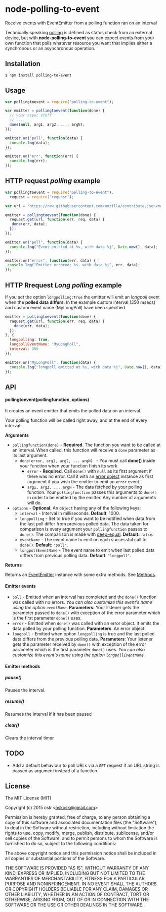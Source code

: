 # node-polling-to-event
Receive events with EventEmitter from a polling function ran on an interval


Technically speaking [polling](http://en.wikipedia.org/wiki/Polling_%28computer_science%29) is defined as status check from an external device,
but with **node-polling-to-event** you can expect events from your own function that polls whatever resource you want that implies either a synchronous or an asynchronous operation.

## Installation

    $ npm install polling-to-event

## Usage

```Javascript
var pollingtoevent = require("polling-to-event");

var emitter = pollingtoevent(function(done) {
  // your async stuff
  // ....
  done(null, arg1, arg2, ..., argN);
});

emitter.on("poll", function(data) {
  console.log(data);
});

emitter.on("err", function(err) {
  console.log(err);
});    
```

## HTTP request *polling* example
```Javascript
var pollingtoevent = require("polling-to-event"),
  request = require("request");

var url = "https://raw.githubusercontent.com/mozilla/contribute.json/master/schema.json";

emitter = pollingtoevent(function(done) {
  request.get(url, function(err, req, data) {
   done(err, data);
  });
});

emitter.on("poll", function(data) {
  console.log("Event emitted at %s, with data %j", Date.now(), data);
});

emitter.on("error", function(err, data) {
 console.log("Emitter errored: %s. with data %j", err, data);
});
```

## HTTP Rrequest *Long polling* example

  If you set the option `longpolling:true` the emitter will emit an *longpoll* event when
  the **polled data differs**. In the example custom interval (350 msecs) and custom event name (MyLongPoll) have been specified. 

```Javascript
emitter = pollingtoevent(function(done) {
  request.get(url, function(err, req, data) {
    done(err, data);
  });
}, {
  longpolling: true,
  longpollEventName: "MyLongPoll",
  interval: 350
});

emitter.on("MyLongPoll", function(data) {
  console.log("longpoll emitted at %s, with data %j", Date.now(), data);
});
```

## API

#### pollingtoevent(pollingfunction, options)

It creates an event emitter that emits the polled data on an interval.

Your polling function will be called right away, and at the end of every interval.

**Arguments**
* `pollingfunction(done)` - **Required**. The function you want to be called at an interval. When called, this function will receive a `done` parameter as its last argument.
  * `done(error, arg1, arg2, ... argN) ` - You must call **done()**  inside your function when your function finish its work.
    * `error` - **Required**. Call `done()` with `null` as its first argument if there was no error. Call it with an [error object](https://www.joyent.com/developers/node/design/errors) instance as first argument if you wish the emitter to emit an `error` event..  
    * `arg1, arg2, ... argN` - The data fetched by your polling function. Your `pollingfunction` passes this arguments to `done()` in order to be emitted by the emitter. Any number of arguments will do.  
* `options` - **Optional**. An `Object` having any of the following keys:
  * `interval` - Interval in milliseconds. **Default**: 1000.
  * `longpolling` - Set to true if you want to be notified when data from the last poll differ from previous polled data. The data taken for comparison is every argument your `pollingfunction` passes to `done()`. The comparison is made with [deep-equal](https://www.npmjs.com/package/deep-equal). **Default:** `false`.
  * `eventName` - The event name to emit on each successful call to `done()`. **Default**: `"poll"`.
  * `longpollEventName` - The event name to emit when last polled data differs from previous polling data. **Default**: `"longpoll"`.

**Returns**

Returns an [EventEmitter](http://nodejs.org/api/events.html#events_class_events_eventemitter) instance with some extra methods. See [Methods](#emitter-methods).

#### Emitter events

* `poll` - Emitted when an interval has completed and the `done()` function was called with no errors. *You can also customize this event's name using the option `eventName`*. **Parameters**: Your listener gets the parameter passed to `done()` with exception of the error parameter which is the first parameter `done()` uses.
* `error` - Emitted when `done()` was called with an error object. It emits the data polled by your polling function.  **Parameters**. An error object.
* `longpoll` - Emitted when option `longpolling` is true and the last polled data differs from the previous polling data. **Parameters**: Your listener gets the parameter received by `done()` with exception of the error parameter which is the first parameter `done()` uses. *You can also customize this event's name using the option `longpollEventName`*

#### Emitter methods

##### pause()

Pauses the interval.

##### resume()

Resumes the interval if it has been paused

##### clear()

Clears the interval timer


## TODO

* Add a default behaviour to poll URLs via a `GET` request if an URL string is passed as argument instead of a function.

## License 

The MIT License (MIT)

Copyright (c) 2015 osk &lt;oskosk@gmail.com&gt;

Permission is hereby granted, free of charge, to any person obtaining a copy
of this software and associated documentation files (the "Software"), to deal
in the Software without restriction, including without limitation the rights
to use, copy, modify, merge, publish, distribute, sublicense, and/or sell
copies of the Software, and to permit persons to whom the Software is
furnished to do so, subject to the following conditions:

The above copyright notice and this permission notice shall be included in all
copies or substantial portions of the Software.

THE SOFTWARE IS PROVIDED "AS IS", WITHOUT WARRANTY OF ANY KIND, EXPRESS OR
IMPLIED, INCLUDING BUT NOT LIMITED TO THE WARRANTIES OF MERCHANTABILITY,
FITNESS FOR A PARTICULAR PURPOSE AND NONINFRINGEMENT. IN NO EVENT SHALL THE
AUTHORS OR COPYRIGHT HOLDERS BE LIABLE FOR ANY CLAIM, DAMAGES OR OTHER
LIABILITY, WHETHER IN AN ACTION OF CONTRACT, TORT OR OTHERWISE, ARISING FROM,
OUT OF OR IN CONNECTION WITH THE SOFTWARE OR THE USE OR OTHER DEALINGS IN THE
SOFTWARE.
